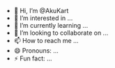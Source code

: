 - 👋 Hi, I’m @AkuKart
- 👀 I’m interested in ...
- 🌱 I’m currently learning ...
- 💞️ I’m looking to collaborate on ...
- 📫 How to reach me ...
- 😄 Pronouns: ...
- ⚡ Fun fact: ...

<!---
AkuKart/AkuKart is a ✨ special ✨ repository because its `README.md` (this file) appears on your GitHub profile.
You can click the Preview link to take a look at your changes.
--->
